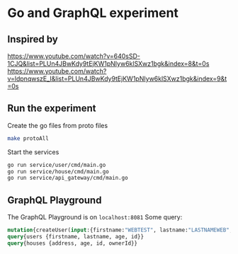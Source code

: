 # Go and GraphQL experiment
## Inspired by
https://www.youtube.com/watch?v=640sSD-1CJQ&list=PLUn4JBwKdy9tEjKW1pNIyw6klSXwz1bgk&index=8&t=0s  
https://www.youtube.com/watch?v=ldpnqwszE_I&list=PLUn4JBwKdy9tEjKW1pNIyw6klSXwz1bgk&index=9&t=0s

## Run the experiment
Create the go files from proto files
```bash
make protoAll
```
Start the services
```bash
go run service/user/cmd/main.go
go run service/house/cmd/main.go
go run service/api_gateway/cmd/main.go
```
## GraphQL Playground
The GraphQL Playground is on `localhost:8081`
Some query:
```graphql
mutation{createUser(input:{firstname:"WEBTEST", lastname:"LASTNAMEWEB", age:42}){firstname, lastname, age, id}}
query{users {firstname, lastname, age, id}}
query{houses {address, age, id, ownerId}}
```
